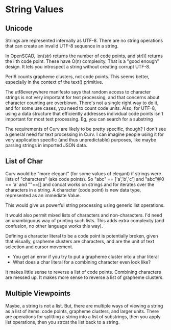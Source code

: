 # String Values

## Unicode
Strings are represented internally as UTF-8.
There are no string operations that can create an invalid UTF-8 sequence
in a string.

In OpenSCAD, len(str) returns the number of code points,
and str[i] returns the i'th code point.
These have O(n) complexity. That is a "good enough" design.
It lets you introspect a string without creating corrupt UTF-8.

Perl6 counts grapheme clusters, not code points.
This seems better, especially in the context of the text() primitive.

The utf8everywhere manifesto says that random access to character strings
is not very important for text processing, and that concerns about
character counting are overblown. There's not a single right way to do it,
and for some use cases, you need to count code units. Also, for UTF-8,
using a data structure that efficiently addresses individual code points
isn't important for most text processing. Eg, you can search for a substring

The requirements of Curv are likely to be pretty specific, though?
I don't see a general need for text processing in Curv.
I can imagine people using it for very application specific (and thus
unpredictable) purposes, like maybe parsing strings in imported JSON data.

## List of Char
Curv would be "more elegant" (for some values of elegant) if strings
were lists of "characters" (aka code points). So "abc" == ['a','b','c']
and "abc"@0 == 'a' and ""==[] and concat works on strings and for iterates
over the characters in a string. A character (code point) is new data type,
represented as an immediate Value.

This would give us powerful string processing using generic list operations.

It would also permit mixed lists of characters and non-characters.
I'd need an unambiguous way of printing such lists.
This adds extra complexity (and confusion, no other language works this way).

Defining a character literal to be a code point is potentially broken,
given that visually, grapheme clusters are characters, and are the unit
of text selection and cursor movement.
* You get an error if you try to put a grapheme cluster into a char literal
* What does a char literal for a combining character even look like?

It makes little sense to reverse a list of code points. Combining characters
are messed up. It makes more sense to reverse a list of grapheme clusters.

## Multiple Viewpoints
Maybe, a string is not a list. But, there are multiple ways of viewing
a string as a list of items: code points, grapheme clusters, and larger units.
There are operations for splitting a string into a list of substrings, then you
apply list operations, then you strcat the list back to a string.
